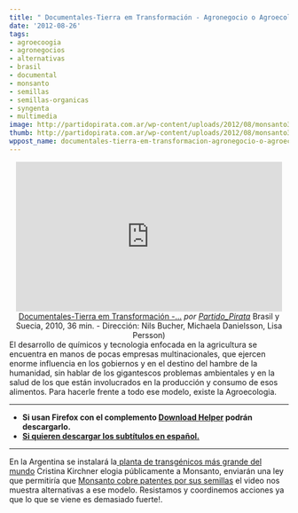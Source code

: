 ```yaml
---
title: " Documentales-Tierra em Transformación - Agronegocio o Agroecología"
date: '2012-08-26'
tags:
- agroecoogia
- agronegocios
- alternativas
- brasil
- documental
- monsanto
- semillas
- semillas-organicas
- syngenta
- multimedia
image: http://partidopirata.com.ar/wp-content/uploads/2012/08/monsanto31.jpg
thumb: http://partidopirata.com.ar/wp-content/uploads/2012/08/monsanto31-150x150.jpg
wppost_name: documentales-tierra-em-transformacion-agronegocio-o-agroecologia
---
```


<center>
<iframe src="http://www.dailymotion.com/embed/video/xt2vm3" frameborder="0" width="480" height="270"></iframe>
<a href="http://www.dailymotion.com/video/xt2vm3_documentales-tierra-em-transformacion-agronegocio-o-agroecologia_tech" target="_blank">Documentales-Tierra em Transformación -...</a> <em>por <a href="http://www.dailymotion.com/Partido_Pirata" target="_blank">Partido_Pirata</a></em>
Brasil y Suecia, 2010, 36 min. - Dirección: Nils Bucher, Michaela Danielsson, Lisa Persson)</center>
El desarrollo de químicos y tecnologia enfocada en la agricultura se encuentra en manos de pocas empresas multinacionales, que ejercen enorme influencia en los gobiernos y en el destino del hambre de la humanidad, sin hablar de los gigantescos problemas ambientales y en la salud de los que están involucrados en la producción y consumo de esos alimentos. Para hacerle frente a todo ese modelo, existe la Agroecologia.

<hr />

<ul>
	<li><strong>Si usan Firefox con el complemento <a href="http://www.downloadhelper.net/" target="_blank">Download Helper</a> podrán descargarlo.</strong></li>
	<li><strong><a href="http://www.subdivx.com/X6XMjk2NzY0X-tierra-en-transformacionagronegocios-o-agrecologia-2010.html" target="_blank">Si quieren descargar los subtítulos en español.</a></strong></li>
</ul>

<hr />

En la Argentina se instalará la<a href="http://www.eco2site.com/Noticia-1636-Monsanto-instalara-en-Argentina-la-planta-transgenica-mas-grande-del-mundo?fb_comment_id=fbc_10151114384037165_25011599_10151171025017165#f3096b511aff5c4" target="_blank"> planta de transgénicos más grande del mundo</a> Cristina Kirchner elogia públicamente a Monsanto, enviarán una ley que permitiría que <a href="http://partidopirata.com.ar/6173/no-a-la-ley-monsanto">Monsanto cobre patentes por sus semillas</a> el video nos muestra alternativas a ese modelo.
Resistamos y coordinemos acciones ya que lo que se viene es demasiado fuerte!.
